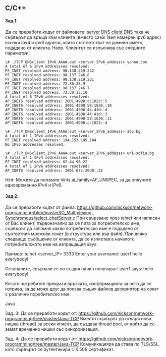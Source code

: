 ## C/C++

#### Зад 1.
Да се преработи кодът от файловете:
[server DNS](https://github.com/nickson/network-programming/blob/master/TCP_sockets/TCP_DNSserver_IPv6_AAAA.c) 
[client DNS](https://github.com/nickson/network-programming/blob/master/TCP_sockets/TCP_DNSclient_IPv6.c)
така че сървърът да връща към клиента (вместо само 1вия намерен ipv6 адрес) всички ipv4 и ipv6 адреси, които съответстват на домейн името, подадено от клиента.
Напр. Клиентът се изпълнява със следните параметри:
```
\# ./TCP_DNSclient_IPv6_AAAA.out <server_IPv6_addesss> yahoo.com
A total of 6 IPv4 addressses resolved:
PF_INET resolved address: 98.138.219.232
PF_INET resolved address: 98.137.246.8
PF_INET resolved address: 98.138.219.231
PF_INET resolved address: 72.30.35.9
PF_INET resolved address: 98.137.246.7
PF_INET resolved address: 72.30.35.10
A total of 6 IPv6 addressses resolved:
AP_INET6 resolved address: 2001:4998:c:1023::5
AP_INET6 resolved address: 2001:4998:58:1836::10
AP_INET6 resolved address: 2001:4998:44:41d::4
AP_INET6 resolved address: 2001:4998:44:41d::3
AP_INET6 resolved address: 2001:4998:58:1836::11
AP_INET6 resolved address: 2001:4998:c:1023::4

\# ./TCP_DNSclient_IPv6_AAAA.out <server_IPv6_addesss> abv.bg
A total of 1 IPv4 addressses resolved:
PF_INET resolved address: 194.153.145.104
No IPv6 addresses resolved.

\# ./TCP_DNSclient_IPv6_AAAA.out <server_IPv6_addesss> uni-sofia.bg
A total of 1 IPv4 addressses resolved:
PF_INET resolved address: 62.44.96.22
A total of 1 IPv6 addressses resolved:
AP_INET6 resolved address: 2001:67c:20d0::22
```
*Hint:*  Можете да ползвате hints.ai_family=AF_UNSPEC, за да оплучите едновременно IPv4 и IPv6.


#### Зад 2.
Да се преработи кодът от файлa:
https://github.com/nickson/network-programming/blob/master/IO_Multiplexing-Synchromous/select_chatServer.c 
При свързване през telnet или написан от Вас клиент, първоначално да се пита за потребителско име, сървърът да запомня какво потребителско име е подадено от съответния мрежови сокет (в структура или във файл). При всяко следващо съобщение от клиента, да се изпиства в началото потребителското име на изпращащия
<username> says: <message>

Пример:
telnet <server_IP> 3333
Enter your username:
user1
hello everybody!

Останалите, свързали се  по същия начин получават:
user1 says: hello everybody!

Когато потребител прекрати връзката, изнформацията за него да се изтрива, за да може друг да ползва същия файлов дескриптор на сокет с различно поребителско име.


Java

Зад. 3:
Да се преработи кодът от:
https://github.com/nickson/network-programming/tree/master/Java-TCP 
Вместо сървърът да отваря нова нишка (thread) за всеки клиент, да създава thread pool, от който да се земат временно нишки със синхронизация.

Зад. 4:
Да се преработи кодът от:
https://github.com/nickson/network-programming/tree/master/Java-TCP 
Комуникацияра да става по TLS/SSL, като сървърът се аутентикира с X.509 сертификат.
